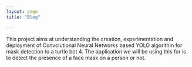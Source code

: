 ```yaml
---
layout: page
title: "Blog"

---
```


This project aims at understanding the creation, experimentation and deployment of Convolutional 
Neural Networks based YOLO algorithm for mask detection to a turtle bot 4. The application we will
be using this for is to detect the presence of a face mask on a person or not. 

